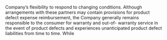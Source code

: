Company’s flexibility to respond to changing conditions. Although arrangements with these partners may contain provisions for
product defect  expense reimbursement, the Company generally remains responsible to the consumer for warranty  and out-of-
warranty service in the event of product defects and experiences unanticipated product defect liabilities from time to time. While